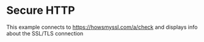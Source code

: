 Secure HTTP
===========

This example connects to https://howsmyssl.com/a/check and displays info about the SSL/TLS connection
